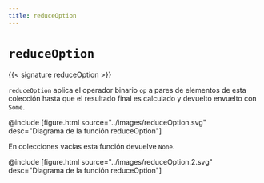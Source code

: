 ```yaml
---
title: reduceOption
---
```


# `reduceOption`

{{< signature reduceOption >}}

`reduceOption` aplica el operador binario `op` a pares de elementos de esta colección hasta que el resultado final es calculado y devuelto envuelto con `Some`.

@include [figure.html source="../images/reduceOption.svg" desc="Diagrama de la función reduceOption"]

En colecciones vacías esta función devuelve `None`.

@include [figure.html source="../images/reduceOption.2.svg" desc="Diagrama de la función reduceOption"]
